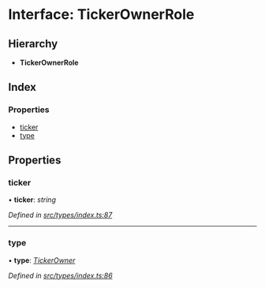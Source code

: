 # Interface: TickerOwnerRole

## Hierarchy

* **TickerOwnerRole**

## Index

### Properties

* [ticker](tickerownerrole.md#ticker)
* [type](tickerownerrole.md#type)

## Properties

###  ticker

• **ticker**: *string*

*Defined in [src/types/index.ts:87](https://github.com/PolymathNetwork/polymesh-sdk/blob/1221e467/src/types/index.ts#L87)*

___

###  type

• **type**: *[TickerOwner](../enums/roletype.md#tickerowner)*

*Defined in [src/types/index.ts:86](https://github.com/PolymathNetwork/polymesh-sdk/blob/1221e467/src/types/index.ts#L86)*
